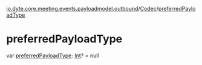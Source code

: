 [io.dyte.core.meeting.events.payloadmodel.outbound](../index.md)/[Codec](index.md)/[preferredPayloadType](preferred-payload-type.md)

# preferredPayloadType


var [preferredPayloadType](preferred-payload-type.md): [Int](https://kotlinlang.org/api/latest/jvm/stdlib/kotlin/-int/index.html)? = null
